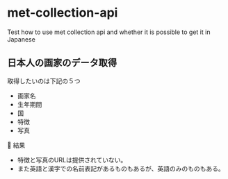 # met-collection-api
Test how to use met collection api and whether it is possible to get it in Japanese

## 日本人の画家のデータ取得
取得したいのは下記の５つ
- 画家名
- 生年期間
- 国
- 特徴
- 写真

📍 結果
- 特徴と写真のURLは提供されていない。
- また英語と漢字での名前表記があるものもあるが、英語のみのものもある。
